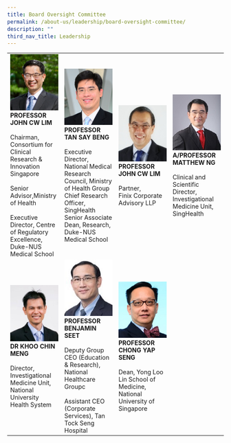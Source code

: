 ```yaml
---
title: Board Oversight Committee
permalink: /about-us/leadership/board-oversight-committee/
description: ""
third_nav_title: Leadership
---
```

<table>
	<tbody>
		<tr>
			<td style="width:25%">
				<img src="/images/Leadership/Board%20Oversight%20Committee/prof-john-cw-lim_2.jpg">
				<b>PROFESSOR JOHN CW LIM</b>
				<br><br>Chairman,<br>Consortium for Clinical Research &amp; Innovation Singapore<br><br>Senior Advisor,Ministry of Health<br><br>Executive Director, Centre of Regulatory Excellence, Duke-NUS Medical School
			</td>
			<td style="width:25%">
				<img src="/images/Leadership/Board%20Oversight%20Committee/aprof-tan-say-beng(1).jpg">
				<b>PROFESSOR TAN SAY BENG</b>
				<br><br>Executive Director, National Medical Research Council, Ministry of Health Group Chief Research Officer, SingHealth Senior Associate Dean, Research, Duke-NUS Medical School
			</td>
			<td style="width:25%">
				<img src="/images/Leadership/Board%20Oversight%20Committee/soh-gim-teik-2016-ar-01-01-1.jpg">
				<b>PROFESSOR JOHN CW LIM</b>
				<br><br>Partner, <br>Finix Corporate Advisory LLP
			</td>
			<td style="width:25%">
				<img src="/images/Leadership/Board%20Oversight%20Committee/aprof-matthew-ng_2.jpg">
				<b>A/PROFESSOR MATTHEW NG</b>
				<br><br>Clinical and Scientific Director, Investigational Medicine Unit,  <br>SingHealth
			</td>
		</tr>
		<tr>
			<td style="width:25%">
				<img src="/images/Leadership/Board%20Oversight%20Committee/dr-khoo-chin-meng_2.jpg">
				<b>DR KHOO CHIN MENG</b>
				<br><br>Director, Investigational Medicine Unit,  
National University Health System
			</td>
			<td style="width:25%">
				<img src="/images/Leadership/Board%20Oversight%20Committee/prof-benjamin-seet_2.jpg">
				<b> 
PROFESSOR BENJAMIN SEET</b>
				<br><br>Deputy Group CEO (Education &amp; Research),  <br>National Healthcare Groupc<br><br>Assistant CEO (Corporate Services), Tan Tock Seng Hospital
			</td>
			<td style="width:25%">
				<img src="/images/Leadership/Board%20Oversight%20Committee/prof-chong-yap-seng_2.jpg">
				<b>PROFESSOR CHONG YAP SENG</b>
				<br><br>Dean, Yong Loo Lin School of Medicine, <br>National University of Singapore
			</td>
		</tr>
	</tbody>
	</table>
	
